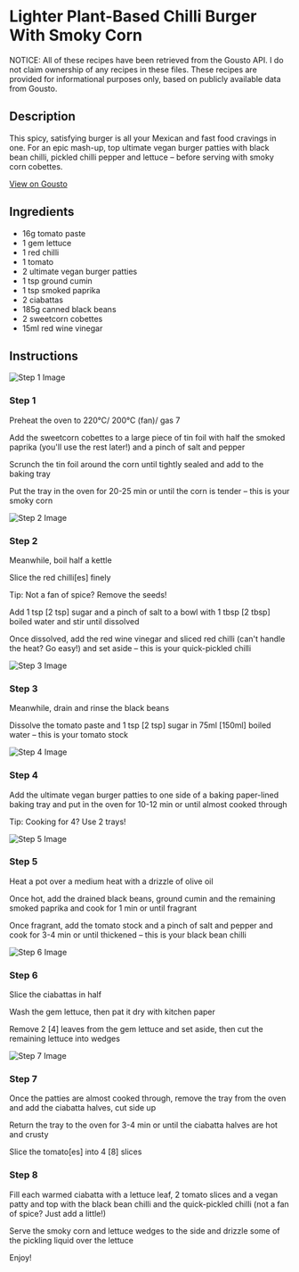 # Lighter Plant-Based Chilli Burger With Smoky Corn

NOTICE: All of these recipes have been retrieved from the Gousto API. I do not claim ownership of any recipes in these files. These recipes are provided for informational purposes only, based on publicly available data from Gousto.

## Description

This spicy, satisfying burger is all your Mexican and fast food cravings in one. For an epic mash-up, top ultimate vegan burger patties with black bean chilli, pickled chilli pepper and lettuce – before serving with smoky corn cobettes.

[View on Gousto](https://www.gousto.co.uk/recipes/cookbook/lighter-plant-based-chilli-burger-with-smoky-corn)

## Ingredients

- 16g tomato paste
- 1 gem lettuce
- 1 red chilli
- 1 tomato
- 2 ultimate vegan burger patties
- 1 tsp ground cumin
- 1 tsp smoked paprika
- 2 ciabattas
- 185g canned black beans
- 2 sweetcorn cobettes
- 15ml red wine vinegar

## Instructions

![Step 1 Image](https://production-media.gousto.co.uk/cms/recipe-step-image/step-1-1669122298976-x200.jpg)

### Step 1

Preheat the oven to 220°C/ 200°C (fan)/ gas 7

Add the sweetcorn cobettes to a large piece of tin foil with half the smoked paprika (you'll use the rest later!) and a pinch of salt and pepper

Scrunch the tin foil around the corn until tightly sealed and add to the baking tray

Put the tray in the oven for 20-25 min or until the corn is tender – this is your smoky corn

![Step 2 Image](https://production-media.gousto.co.uk/cms/recipe-step-image/step-2-1669122263933-x200.jpg)

### Step 2

Meanwhile, boil half a kettle

Slice the red chilli<span class="text-danger">[es]</span> finely

Tip: Not a fan of spice? Remove the seeds!

Add 1 tsp <span class="text-danger">[2 tsp]</span> sugar and a pinch of salt to a bowl with 1 tbsp <span class="text-danger">[2 tbsp] </span>boiled water and stir until dissolved

Once dissolved, add the red wine vinegar and sliced red chilli (can't handle the heat? Go easy!) and set aside – this is your quick-pickled chilli

![Step 3 Image](https://production-media.gousto.co.uk/cms/recipe-step-image/step-3-1669122271512-x200.jpg)

### Step 3

Meanwhile, drain and rinse the black beans

Dissolve the tomato paste and 1 tsp <span class="text-danger">[2 tsp]</span> sugar in 75ml <span class="text-danger">[150ml]</span> boiled water – this is your tomato stock

![Step 4 Image](https://production-media.gousto.co.uk/cms/recipe-step-image/step-4-1669122274486-x200.jpg)

### Step 4

Add the ultimate vegan burger patties to one side of a baking paper-lined baking tray and put in the oven for 10-12 min or until almost cooked through

Tip: Cooking for 4? Use 2 trays!

![Step 5 Image](https://production-media.gousto.co.uk/cms/recipe-step-image/step-5-1669122279807-x200.jpg)

### Step 5

Heat a pot over a medium heat with a drizzle of olive oil

Once hot, add the drained black beans, ground cumin and the remaining smoked paprika and cook for 1 min or until fragrant

Once fragrant, add the tomato stock and a pinch of salt and pepper and cook for 3-4 min or until thickened – this is your black bean chilli

![Step 6 Image](https://production-media.gousto.co.uk/cms/recipe-step-image/step-6-1669122283384-x200.jpg)

### Step 6

Slice the ciabattas in half

Wash the gem lettuce, then pat it dry with kitchen paper

Remove 2 <span class="text-danger">[4]</span> leaves from the gem lettuce and set aside, then cut the remaining lettuce into wedges

![Step 7 Image](https://production-media.gousto.co.uk/cms/recipe-step-image/step-7-1669122286809-x200.jpg)

### Step 7

Once the patties are almost cooked through, remove the tray from the oven and add the ciabatta halves, cut side up

Return the tray to the oven for 3-4 min or until the ciabatta halves are hot and crusty

Slice the tomato<span class="text-danger">[es]</span> into 4 <span class="text-danger">[8] </span>slices

### Step 8

Fill each warmed ciabatta with a lettuce leaf, 2 tomato slices and a vegan patty and top with the black bean chilli and the quick-pickled chilli (not a fan of spice? Just add a little!)

Serve the smoky corn and lettuce wedges to the side and drizzle some of the pickling liquid over the lettuce

Enjoy!

